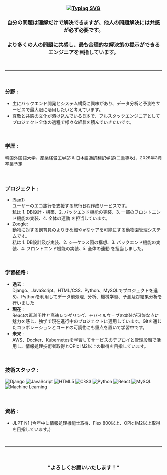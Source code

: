 <div align="center"><h3>
  
[![Typing SVG](https://readme-typing-svg.demolab.com/?lines=分析+→+学習+→+思考+→+理解+→+共感💡)](https://git.io/typing-svg)

</h3></div>

<div align="center"><h3>自分の問題は理解だけで解決できますが、他人の問題解決には共感が必ず必要です。</h3></div>
<div align="center"><h3>より多くの人の問題に共感し、最も合理的な解決策の提示ができるエンジニアを目指しています。</h3></div>
</br>

___
</br>

### 分野 :
- 主にバックエンド開発とシステム構築に興味があり、データ分析と予測をサービスで最大限に活用したいと考えています。
- 尊敬と共感の文化が溶け込んでいる日本で、フルスタックエンジニアとしてプロジェクト全体の過程で様々な経験を積んでいきたいです。
</br>

### 学歴 :
韓国外国語大学、産業経営工学部 & 日本語通訳翻訳学部(二重専攻)、2025年3月卒業予定
</br>
</br>
</br>

### プロジェクト :
- [PlanT](https://github.com/IME-2024-Graduation-Project/PlanT_full-stack):</br>
  ユーザーのエコ旅行を支援する旅行日程作成サービスです。</br>
  私は 1. DB設計・構築、2. バックエンド機能の実装、3. 一部のフロントエンド機能の実装、4. 全体の連動 を担当しています。
- [Zoogle](https://github.com/klll2/Zoogle):</br>
  動物に対する飼育員のよりきめ細やかなケアを可能にする動物園管理システムです。</br>
  私は 1. DB設計及び実装、2. シーケンス図の構想、3. バックエンド機能の実装、4. フロントエンド機能の実装、5. 全体の連動 を担当しました。
</br>

### 学習経路 :
- **過去** :</br>
  Django、JavaScript、HTML/CSS、Python、MySQLでプロジェクトを進め、Pythonを利用してデータ前処理、分析、機械学習、予測及び結果分析を行いました
- **現在** :</br>
  Reactの再利用性と高速レンダリング、モバイルウェブの実装が可能な点に魅力を感じ、独学で現在進行中のプロジェクトに適用しています。Gitを通じたコラボレーションとコードの可読性にも重点を置いて学習中です。
- **未来** :</br>
  AWS、Docker、Kubernetesを学習してサービスのデプロイと管理段階で活用し、情報処理技術者取得とOPIc IM2以上の取得を目指しています。
</br>

### 技術スタック :
![Django](https://img.shields.io/badge/Django-092E20?style=flat-square&logo=django&logoColor=white)
![JavaScript](https://img.shields.io/badge/JavaScript-F7DF1E?style=flat-square&logo=javascript&logoColor=black)
![HTML5](https://img.shields.io/badge/HTML5-E34F26?style=flat-square&logo=html5&logoColor=white)
![CSS3](https://img.shields.io/badge/CSS3-1572B6?style=flat-square&logo=css3&logoColor=white)
![Python](https://img.shields.io/badge/Python-3776AB?style=flat-square&logo=python&logoColor=white)
![React](https://img.shields.io/badge/React-61DAFB?style=flat-square&logo=react&logoColor=black)
![MySQL](https://img.shields.io/badge/MySQL-4479A1?style=flat-square&logo=mysql&logoColor=white)
![Machine Learning](https://img.shields.io/badge/Machine%20Learning-FF6F00?style=flat-square&logo=machine-learning&logoColor=white)
</br>
</br>
</br>

### 資格 :
- JLPT N1 (今年中に情報処理機能士取得、Flex 800以上、OPIc IM2以上取得を目指しています。)
</br>

___
</br>

<div align="center">
  <h3>"よろしくお願いいたします！"</h3>
</div>

</br>
</br>
</br>
  





